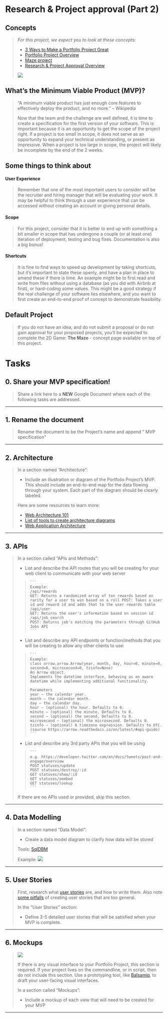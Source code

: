 # Research & Project approval (Part 2)

## Concepts
> _For this project, we expect you to look at these concepts:_
> 
> -   [3 Ways to Make a Portfolio Project Great](https://github.com/Ahmed-A-T/ALX-SE-Learning-Journey/blob/main/Concepts/3_Ways_to_Make_a_Portfolio_Project_Great.md)
> -   [Portfolio Project Overview](https://github.com/Ahmed-A-T/ALX-SE-Learning-Journey/blob/main/Concepts/Portfolio_Project_Overview.md)
> -   [Maze project](https://github.com/Ahmed-A-T/ALX-SE-Learning-Journey/blob/main/Concepts/Maze.md)
> -   [Research & Project Approval Overview](https://github.com/Ahmed-A-T/ALX-SE-Learning-Journey/blob/main/Concepts/Research_Project_Approval_Overview.md)
> 
> ![](./assets/r-01.png)

## What’s the Minimum Viable Product (MVP)?
>
> “A minimum viable product has just enough core features to effectively deploy the product, and no more.” – Wikipedia
> 
> Now that the team and the challenge are well defined, it is time to create a specification for the first version of your software. This is important because it is an opportunity to get the scope of the project right. If a project is too small in scope, it does not serve as an opportunity to expand your technical understanding, or present as impressive. When a project is too large in scope, the project will likely be incomplete by the end of the 2 weeks.

## Some things to think about

#### User Experience
> 
> Remember that one of the most important users to consider will be the recruiter and hiring manager that will be evaluating your work. It may be helpful to think through a user experience that can be accessed without creating an account or giving personal details.

#### Scope
> 
> For this project, consider that it is better to end up with something a bit smaller in scope that has undergone a couple (or at least one) iteration of deployment, testing and bug fixes. Documentation is also a big bonus!

#### Shortcuts
> 
> It is fine to find ways to speed up development by taking shortcuts, but it’s important to state these openly, and have a plan in place to amend these if there is time. An example might be to first read and write from files without using a database (as you did with Airbnb at first), or hard-coding some values. This might be a good strategy if the real challenge of your software lies elsewhere, and you want to first create an end-to-end proof of concept to demonstrate feasibility.

## Default Project
> 
> If you do not have an idea, and do not submit a proposal or do not gain approval for your proposed projects, you’ll be expected to complete the 2D Game: **The Maze** - concept page available on top of this project.

# Tasks

## 0\. Share your MVP specification!
> Share a link here to a **NEW** Google Document where each of the following tasks are addressed.

---

## 1\. Rename the document
> Rename the document to be the Project’s name and append “ MVP specification”
> 

---

## 2\. Architecture
> In a section named “Architecture”:
> 
> -   Include an illustration or diagram of the Portfolio Project’s MVP. This should include an end-to-end map for the data flowing through your system. Each part of the diagram should be clearly labeled.
> 
> Here are some resources to learn more:
> 
> -   [Web Architecture 101](https://medium.com/storyblocks-engineering/web-architecture-101-a3224e126947 "Web Architecture 101")
> -   [List of tools to create architecture diagrams](https://geekflare.com/software/best-software-architecture-diagram-tools/ "List of tools to create architecture diagrams")
> -   [Web Application Architecture](https://existek.com/blog/web-application-architecture/ "Web Application Architecture")

---

## 3\. APIs
> In a section called “APIs and Methods”:
> 
> -   List and describe the API routes that you will be creating for your web client to communicate with your web server
>>     
>>     ```
>>     Example:
>>     /api/rewards
>>     GET: Returns a randomized array of ten rewards based on rarity for a user to win based on a roll POST: Takes a user id and reward id and adds that to the user rewards table
>>     /api/user
>>     GET: Returns the user's information based on session id
>>     /api/job_search
>>     POST: Returns job's matching the parameters through GitHub Jobs API
>>     ```
>>     
> -   List and describe any API endpoints or function/methods that you will be creating to allow any other clients to use:
>>     
>>     ```
>>     Example: 
>>     class arrow.arrow.Arrow(year, month, day, hour=0, minute=0, second=0, microsecond=0, tzinfo=None)
>>     An Arrow object.
>>     Implements the datetime interface, behaving as an aware datetime while implementing additional functionality.
>>     
>>     Parameters
>>     year – the calendar year.
>>     month – the calendar month.
>>     day – the calendar day.
>>     hour – (optional) the hour. Defaults to 0.
>>     minute – (optional) the minute, Defaults to 0.
>>     second – (optional) the second, Defaults to 0.
>>     microsecond – (optional) the microsecond. Defaults 0.
>>     tzinfo – (optional) A timezone expression. Defaults to UTC.
>>     (source https://arrow.readthedocs.io/en/latest/#api-guide)
>>     ```
>>     
> -   List and describe any 3rd party APIs that you will be using
>>     
>>     ```
>>     e.g. https://developer.twitter.com/en/docs/tweets/post-and-engage/overview
>>     POST statuses/update
>>     POST statuses/destroy/:id
>>     GET statuses/show/:id
>>     GET statuses/oembed
>>     GET statuses/lookup
>>     ```
>>     
> 
> If there are no APIs used or provided, skip this section.

---

## 4\. Data Modelling
> In a section named “Data Model”:
> 
> -   Create a data model diagram to clarify how data will be stored
> 
> Tools: [SqlDBM](https://sqldbm.com/Home/ "SqlDBM")
> 
> Example: ![](./assets/r-02.gif)

---

## 5\. User Stories
> First, research what [user stories](https://en.wikipedia.org/wiki/User_story "user stories") are, and how to write them. Also note [some pitfalls](https://blog.prototypr.io/stop-it-with-as-a-user-5feb9b38d920 "some pitfalls") of creating user stories that are too general.
> 
> In the “User Stories” section:
> 
> -   Define 3-5 detailed user stories that will be satisfied when your MVP is complete.

---

## 6\. Mockups
> ![](./assets/r-03.png)
> 
> If there is any visual interface to your Portfolio Project, this section is required. If your project lives on the commandline, or in script, then do not include this section. Use a prototyping tool, like [Balsamiq](https://balsamiq.com/ "Balsamiq"), to draft your user-facing visual interfaces.
> 
> In a section called “Mockups”:
> 
> -   Include a mockup of each view that will need to be created for your MVP

---
